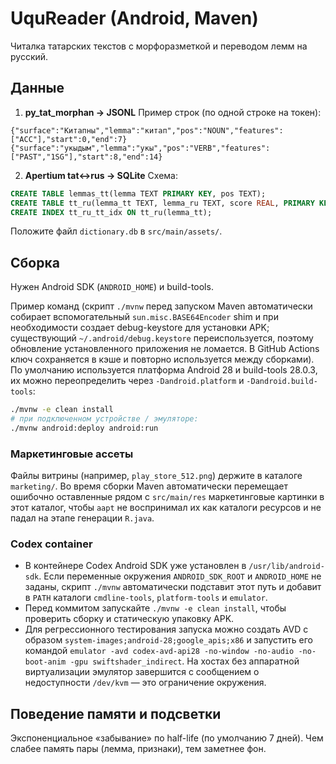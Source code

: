 # UquReader (Android, Maven)

Читалка татарских текстов с морфоразметкой и переводом лемм на русский.

## Данные

1) **py_tat_morphan → JSONL**
Пример строк (по одной строке на токен):
```
{"surface":"Китапны","lemma":"китап","pos":"NOUN","features":["ACC"],"start":0,"end":7}
{"surface":"укыдым","lemma":"укы","pos":"VERB","features":["PAST","1SG"],"start":8,"end":14}
```

2) **Apertium tat↔rus → SQLite**
Схема:
```sql
CREATE TABLE lemmas_tt(lemma TEXT PRIMARY KEY, pos TEXT);
CREATE TABLE tt_ru(lemma_tt TEXT, lemma_ru TEXT, score REAL, PRIMARY KEY(lemma_tt, lemma_ru));
CREATE INDEX tt_ru_tt_idx ON tt_ru(lemma_tt);
```
Положите файл `dictionary.db` в `src/main/assets/`.

## Сборка
Нужен Android SDK (`ANDROID_HOME`) и build-tools.

Пример команд (скрипт `./mvnw` перед запуском Maven автоматически собирает вспомогательный `sun.misc.BASE64Encoder` shim и при необходимости создает debug-keystore для установки APK; существующий `~/.android/debug.keystore` переиспользуется, поэтому обновление установленного приложения не ломается. В GitHub Actions ключ сохраняется в кэше и повторно используется между сборками). По умолчанию используется платформа Android 28 и build-tools 28.0.3, их можно переопределить через `-Dandroid.platform` и `-Dandroid.build-tools`:
```bash
./mvnw -e clean install
# при подключенном устройстве / эмуляторе:
./mvnw android:deploy android:run
```

### Маркетинговые ассеты

Файлы витрины (например, `play_store_512.png`) держите в каталоге `marketing/`. Во время сборки Maven автоматически перемещает ошибочно оставленные рядом с `src/main/res` маркетинговые картинки в этот каталог, чтобы `aapt` не воспринимал их как каталоги ресурсов и не падал на этапе генерации `R.java`.

### Codex container

* В контейнере Codex Android SDK уже установлен в `/usr/lib/android-sdk`. Если переменные окружения `ANDROID_SDK_ROOT` и `ANDROID_HOME` не заданы, скрипт `./mvnw` автоматически подставит этот путь и добавит в `PATH` каталоги `cmdline-tools`, `platform-tools` и `emulator`.
* Перед коммитом запускайте `./mvnw -e clean install`, чтобы проверить сборку и статическую упаковку APK.
* Для регрессионного тестирования запуска можно создать AVD с образом `system-images;android-28;google_apis;x86` и запустить его командой `emulator -avd codex-avd-api28 -no-window -no-audio -no-boot-anim -gpu swiftshader_indirect`. На хостах без аппаратной виртуализации эмулятор завершится с сообщением о недоступности `/dev/kvm` — это ограничение окружения.

## Поведение памяти и подсветки
Экспоненциальное «забывание» по half-life (по умолчанию 7 дней). Чем слабее память пары (лемма, признаки), тем заметнее фон.
